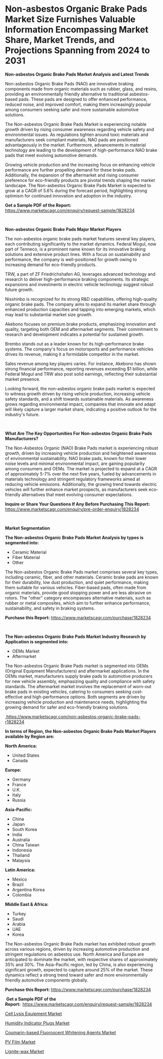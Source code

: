 <p><h1>Non-asbestos Organic Brake Pads Market Size Furnishes Valuable Information Encompassing Market Share, Market Trends, and Projections Spanning from 2024 to 2031</h1></p><p><strong>Non-asbestos Organic Brake Pads Market Analysis and Latest Trends</strong></p>
<p><p>Non-asbestos Organic Brake Pads (NAO) are innovative braking components made from organic materials such as rubber, glass, and resins, providing an environmentally friendly alternative to traditional asbestos-based pads. These pads are designed to offer enhanced performance, reduced noise, and improved comfort, making them increasingly popular among consumers seeking safer and more sustainable automotive solutions.</p><p>The Non-asbestos Organic Brake Pads Market is experiencing notable growth driven by rising consumer awareness regarding vehicle safety and environmental issues. As regulations tighten around toxic materials and manufacturers seek compliant materials, NAO pads are positioned advantageously in the market. Furthermore, advancements in material technology are leading to the development of high-performance NAO brake pads that meet evolving automotive demands.</p><p>Growing vehicle production and the increasing focus on enhancing vehicle performance are further propelling demand for these brake pads. Additionally, the expansion of the aftermarket and rising consumer preference for eco-friendly products are pivotal trends shaping the market landscape. The Non-asbestos Organic Brake Pads Market is expected to grow at a CAGR of 5.6% during the forecast period, highlighting strong optimism for continued innovation and adoption in the industry.</p></p>
<p><strong>Get a Sample PDF of the Report:&nbsp;</strong> <a href="https://www.marketscagr.com/enquiry/request-sample/1828234?utm_campaign=1126&utm_medium=2&utm_source=Github&utm_content=ia&utm_term=04112024&utm_id=non-asbestos-organic-brake-pads">https://www.marketscagr.com/enquiry/request-sample/1828234</a></p>
<p>&nbsp;</p>
<p><strong>Non-asbestos Organic Brake Pads Major Market Players</strong></p>
<p><p>The non-asbestos organic brake pads market features several key players, each contributing significantly to the market dynamics. Federal Mogul, now part of Tenneco, is a prominent name known for its innovative braking solutions and extensive product lines. With a focus on sustainability and performance, the company is well-positioned for growth owing to increasing demand for eco-friendly products. </p><p>TRW, a part of ZF Friedrichshafen AG, leverages advanced technology and research to deliver high-performance braking components. Its strategic expansions and investments in electric vehicle technology suggest robust future growth.</p><p>Nisshinbo is recognized for its strong R&D capabilities, offering high-quality organic brake pads. The company aims to expand its market share through enhanced production capacities and tapping into emerging markets, which may lead to substantial market size growth.</p><p>Akebono focuses on premium brake products, emphasizing innovation and quality, targeting both OEM and aftermarket segments. Their commitment to research and development indicates a potential for sustained growth.</p><p>Brembo stands out as a leader known for its high-performance brake systems. The company's focus on motorsports and performance vehicles drives its revenue, making it a formidable competitor in the market.</p><p>Sales revenue among key players varies. For instance, Akebono has shown strong financial performance, reporting revenues exceeding $1 billion, while Federal Mogul and TRW also post solid earnings, reflecting their substantial market presence.</p><p>Looking forward, the non-asbestos organic brake pads market is expected to witness growth driven by rising vehicle production, increasing vehicle safety standards, and a shift towards sustainable materials. As awareness grows regarding environmental impact, companies that innovate and adapt will likely capture a larger market share, indicating a positive outlook for the industry's future.</p></p>
<p>&nbsp;</p>
<p><strong>What Are The Key Opportunities For Non-asbestos Organic Brake Pads Manufacturers?</strong></p>
<p><p>The Non-Asbestos Organic (NAO) Brake Pads market is experiencing robust growth, driven by increasing vehicle production and heightened awareness of environmental sustainability. NAO brake pads, known for their lower noise levels and minimal environmental impact, are gaining popularity among consumers and OEMs. The market is projected to expand at a CAGR of approximately 5-7% over the next five years, fueled by advancements in materials technology and stringent regulatory frameworks aimed at reducing vehicle emissions. Additionally, the growing trend towards electric vehicles will further enhance market prospects, as manufacturers seek eco-friendly alternatives that meet evolving consumer expectations.</p></p>
<p><strong>Inquire or Share Your Questions If Any Before Purchasing This Report:</strong> <a href="https://www.marketscagr.com/enquiry/pre-order-enquiry/1828234?utm_campaign=1126&utm_medium=2&utm_source=Github&utm_content=ia&utm_term=04112024&utm_id=non-asbestos-organic-brake-pads">https://www.marketscagr.com/enquiry/pre-order-enquiry/1828234</a></p>
<p>&nbsp;</p>
<p><strong>Market Segmentation</strong></p>
<p><strong>The Non-asbestos Organic Brake Pads Market Analysis by types is segmented into:</strong></p>
<p><ul><li>Ceramic Material</li><li>Fiber Material</li><li>Other</li></ul></p>
<p><p>The Non-asbestos Organic Brake Pads market comprises several key types, including ceramic, fiber, and other materials. Ceramic brake pads are known for their durability, low dust production, and quiet performance, making them suitable for various vehicles. Fiber-based pads, often made from organic materials, provide good stopping power and are less abrasive on rotors. The "other" category encompasses alternative materials, such as rubber or metal composites, which aim to further enhance performance, sustainability, and safety in braking systems.</p></p>
<p><strong>Purchase this Report:&nbsp;</strong><a href="https://www.marketscagr.com/purchase/1828234?utm_campaign=1126&utm_medium=2&utm_source=Github&utm_content=ia&utm_term=04112024&utm_id=non-asbestos-organic-brake-pads">https://www.marketscagr.com/purchase/1828234</a></p>
<p>&nbsp;</p>
<p><strong>The Non-asbestos Organic Brake Pads Market Industry Research by Application is segmented into:</strong></p>
<p><ul><li>OEMs Market</li><li>Aftermarket</li></ul></p>
<p><p>The Non-asbestos Organic Brake Pads market is segmented into OEMs (Original Equipment Manufacturers) and aftermarket applications. In the OEMs market, manufacturers supply brake pads to automotive producers for new vehicle assembly, emphasizing quality and compliance with safety standards. The aftermarket market involves the replacement of worn-out brake pads in existing vehicles, catering to consumers seeking cost-effective and high-performance options. Both segments are driven by increasing vehicle production and maintenance needs, highlighting the growing demand for safer and eco-friendly braking solutions.</p></p>
<p><a href="https://www.marketscagr.com/non-asbestos-organic-brake-pads-r1828234?utm_campaign=1126&utm_medium=2&utm_source=Github&utm_content=ia&utm_term=04112024&utm_id=non-asbestos-organic-brake-pads">&nbsp;https://www.marketscagr.com/non-asbestos-organic-brake-pads-r1828234</a></p>
<p><strong>In terms of Region, the Non-asbestos Organic Brake Pads Market Players available by Region are:</strong></p>
<p>
    <p> <strong> North America: </strong>
        <ul>
            <li>United States</li>
            <li>Canada</li>
        </ul>
        </p> 
    <p> <strong> Europe: </strong>
        <ul>
            <li>Germany</li>
            <li>France</li>
            <li>U.K.</li>
            <li>Italy</li>
            <li>Russia</li>
        </ul>
        </p> 
    <p> <strong> Asia-Pacific: </strong>
        <ul>
            <li>China</li>
            <li>Japan</li>
            <li>South Korea</li>
            <li>India</li>
            <li>Australia</li>
            <li>China Taiwan</li>
            <li>Indonesia</li>
            <li>Thailand</li>
            <li>Malaysia</li>
        </ul>
        </p> 
    <p> <strong> Latin America: </strong>
        <ul>
            <li>Mexico</li>
            <li>Brazil</li>
            <li>Argentina Korea</li>
            <li>Colombia</li>
        </ul>
        </p> 
    <p> <strong> Middle East & Africa: </strong>
        <ul>
            <li>Turkey</li>
            <li>Saudi</li>
            <li>Arabia</li>
            <li>UAE</li>
            <li>Korea</li>
        </ul>
    </p>
    </p>
<p><p>The Non-asbestos Organic Brake Pads market has exhibited robust growth across various regions, driven by increasing automotive production and stringent regulations on asbestos use. North America and Europe are anticipated to dominate the market, with respective shares of approximately 35% and 30%. The Asia-Pacific region, led by China, is also experiencing significant growth, expected to capture around 25% of the market. These dynamics reflect a strong trend toward safer and more environmentally friendly automotive components globally.</p></p>
<p><strong>Purchase this Report: </strong><a href="https://www.marketscagr.com/purchase/1828234?utm_campaign=1126&utm_medium=2&utm_source=Github&utm_content=ia&utm_term=04112024&utm_id=non-asbestos-organic-brake-pads">https://www.marketscagr.com/purchase/1828234</a></p>
<p>&nbsp;<strong>Get a Sample PDF of the Report:&nbsp;&nbsp;</strong><a href="https://www.marketscagr.com/enquiry/request-sample/1828234?utm_campaign=1126&utm_medium=2&utm_source=Github&utm_content=ia&utm_term=04112024&utm_id=non-asbestos-organic-brake-pads">https://www.marketscagr.com/enquiry/request-sample/1828234</a></p>
<p><strong></strong></p>
<p><p><a href="https://www.linkedin.com/pulse/in-depth-analysis-global-cell-lysis-equipment-market-scope-its-prime?utm_campaign=1126&utm_medium=2&utm_source=Github&utm_content=ia&utm_term=04112024&utm_id=non-asbestos-organic-brake-pads">Cell Lysis Equipment Market</a></p><p><a href="https://www.linkedin.com/pulse/humidity-indicator-plugs-market-global-regional-analysis-focus-sgdce?utm_campaign=1126&utm_medium=2&utm_source=Github&utm_content=ia&utm_term=04112024&utm_id=non-asbestos-organic-brake-pads">Humidity Indicator Plugs Market</a></p><p><a href="https://www.linkedin.com/pulse/coumarin-based-fluoroscent-whitening-agents-market-size-vbfme?utm_campaign=1126&utm_medium=2&utm_source=Github&utm_content=ia&utm_term=04112024&utm_id=non-asbestos-organic-brake-pads">Coumarin-based Fluoroscent Whitening Agents Market</a></p><p><a href="https://www.linkedin.com/pulse/pv-film-market-dynamics-application-types-emerging-trends-iaxge?utm_campaign=1126&utm_medium=2&utm_source=Github&utm_content=ia&utm_term=04112024&utm_id=non-asbestos-organic-brake-pads">PV Film Market</a></p><p><a href="https://www.linkedin.com/pulse/mapping-lignite-wax-market-trends-challenges-breakthroughs-uyzhe?utm_campaign=1126&utm_medium=2&utm_source=Github&utm_content=ia&utm_term=04112024&utm_id=non-asbestos-organic-brake-pads">Lignite-wax Market</a></p></p>
